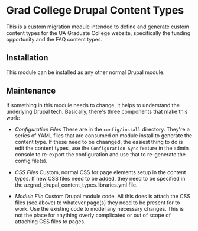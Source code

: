 # Grad College Drupal Content Types

This is a custom migration module intended to define and generate custom content types for the UA Graduate College website, specifically the funding opportunity and the FAQ content types.


## Installation

This module can be installed as any other normal Drupal module.

## Maintenance

If something in this module needs to change, it helps to understand the underlying Drupal tech. Basically, there's three components that make this work:

- *Configuration Files* These are in the `config/install` directory. They're a series of YAML files that are consumed on module install to generate the content type. If these need to be chaanged, the easiest thing to do is edit the content types, use the `Configuration Sync` feature in the admin console to re-export the configuration and use that to re-generate the config file(s).

- *CSS Files* Custom, normal CSS for page elements setup in the content types. If new CSS files need to be added, they need to be specified in the azgrad_drupal_content_types.libraries.yml file.

- *Module File* Custom Drupal module code. All this does is attach the CSS files (see above) to whatever page(s) they need to be present for to work. Use the existing code to model any necessary changes. This is not the place for anything overly complicated or out of scope of attaching CSS files to pages.

